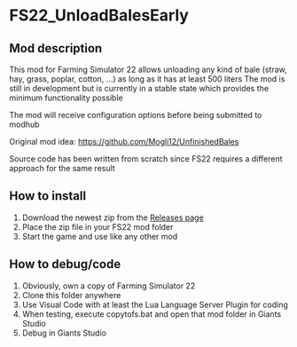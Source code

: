 # FS22_UnloadBalesEarly

## Mod description

This mod for Farming Simulator 22 allows unloading any kind of bale (straw, hay, grass, poplar, cotton, ...) as long as it has at least 500 liters
The mod is still in development but is currently in a stable state which provides the minimum functionality possible

The mod will receive configuration options before being submitted to modhub

Original mod idea: https://github.com/Mogli12/UnfinishedBales

Source code has been written from scratch since FS22 requires a different approach for the same result

## How to install

1. Download the newest zip from the [Releases page](https://github.com/Timmeey86/FS22_UnloadBalesEarly/releases)
1. Place the zip file in your FS22 mod folder
1. Start the game and use like any other mod

## How to debug/code

1. Obviously, own a copy of Farming Simulator 22
1. Clone this folder anywhere
1. Use Visual Code with at least the Lua Language Server Plugin for coding
1. When testing, execute copytofs.bat and open that mod folder in Giants Studio
1. Debug in Giants Studio